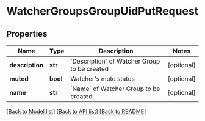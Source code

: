 # WatcherGroupsGroupUidPutRequest


## Properties
Name | Type | Description | Notes
------------ | ------------- | ------------- | -------------
**description** | **str** | &#x60;Description&#x60; of Watcher Group to be created | [optional] 
**muted** | **bool** | Watcher&#39;s mute status | [optional] 
**name** | **str** | &#x60;Name&#x60; of Watcher Group to be created | [optional] 

[[Back to Model list]](../README.md#documentation-for-models) [[Back to API list]](../README.md#documentation-for-api-endpoints) [[Back to README]](../README.md)


